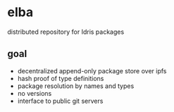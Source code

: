 # elba
distributed repository for Idris packages

## goal

- decentralized append-only package store over ipfs
- hash proof of type definitions
- package resolution by names and types
- no versions
- interface to public git servers
